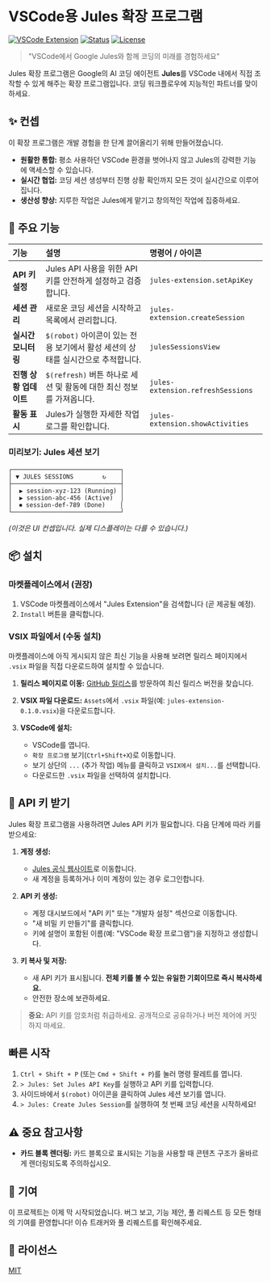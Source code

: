 # VSCode용 Jules 확장 프로그램

[![VSCode Extension](https://img.shields.io/badge/VSCode-Extension-blue.svg)](https://marketplace.visualstudio.com/items?itemName=YOUR_PUBLISHER.jules-extension)
[![Status](https://img.shields.io/badge/status-development-yellow.svg)](#)
[![License](https://img.shields.io/badge/license-MIT-green.svg)](LICENSE)

> "VSCode에서 Google Jules와 함께 코딩의 미래를 경험하세요"

Jules 확장 프로그램은 Google의 AI 코딩 에이전트 **Jules**를 VSCode 내에서 직접 조작할 수 있게 해주는 확장 프로그램입니다.
코딩 워크플로우에 지능적인 파트너를 맞이하세요.

## ✨ 컨셉

이 확장 프로그램은 개발 경험을 한 단계 끌어올리기 위해 만들어졌습니다.

- **원활한 통합:** 평소 사용하던 VSCode 환경을 벗어나지 않고 Jules의 강력한 기능에 액세스할 수 있습니다.
- **실시간 협업:** 코딩 세션 생성부터 진행 상황 확인까지 모든 것이 실시간으로 이루어집니다.
- **생산성 향상:** 지루한 작업은 Jules에게 맡기고 창의적인 작업에 집중하세요.

## 🚀 주요 기능

| 기능                   | 설명                                                                                 | 명령어 / 아이콘                   |
| :--------------------- | :----------------------------------------------------------------------------------- | :-------------------------------- |
| **API 키 설정**        | Jules API 사용을 위한 API 키를 안전하게 설정하고 검증합니다.                         | `jules-extension.setApiKey`       |
| **세션 관리**          | 새로운 코딩 세션을 시작하고 목록에서 관리합니다.                                     | `jules-extension.createSession`   |
| **실시간 모니터링**    | `$(robot)` 아이콘이 있는 전용 보기에서 활성 세션의 상태를 실시간으로 추적합니다.       | `julesSessionsView`               |
| **진행 상황 업데이트** | `$(refresh)` 버튼 하나로 세션 및 활동에 대한 최신 정보를 가져옵니다.                  | `jules-extension.refreshSessions` |
| **활동 표시**          | Jules가 실행한 자세한 작업 로그를 확인합니다.                                        | `jules-extension.showActivities`  |

### 미리보기: Jules 세션 보기

```
┌──────────────────────────────┐
│ ▼ JULES SESSIONS        ↻    │
├──────────────────────────────┤
│  ▶ session-xyz-123 (Running) │
│  ▶ session-abc-456 (Active)  │
│  ⏹ session-def-789 (Done)    │
└──────────────────────────────┘
```

_(이것은 UI 컨셉입니다. 실제 디스플레이는 다를 수 있습니다.)_

## 📦 설치

### 마켓플레이스에서 (권장)

1.  VSCode 마켓플레이스에서 "Jules Extension"을 검색합니다 (곧 제공될 예정).
2.  `Install` 버튼을 클릭합니다.

### VSIX 파일에서 (수동 설치)

마켓플레이스에 아직 게시되지 않은 최신 기능을 사용해 보려면 릴리스 페이지에서 `.vsix` 파일을 직접 다운로드하여 설치할 수 있습니다.

1.  **릴리스 페이지로 이동:**
    [GitHub 릴리스](https://github.com/your-repo/jules-extension/releases)를 방문하여 최신 릴리스 버전을 찾습니다.

2.  **VSIX 파일 다운로드:**
    `Assets`에서 `.vsix` 파일(예: `jules-extension-0.1.0.vsix`)을 다운로드합니다.

3.  **VSCode에 설치:**
    - VSCode를 엽니다.
    - `확장 프로그램` 보기(`Ctrl+Shift+X`)로 이동합니다.
    - 보기 상단의 `...` (추가 작업) 메뉴를 클릭하고 `VSIX에서 설치...`를 선택합니다.
    - 다운로드한 `.vsix` 파일을 선택하여 설치합니다.

## 🔑 API 키 받기

Jules 확장 프로그램을 사용하려면 Jules API 키가 필요합니다. 다음 단계에 따라 키를 받으세요:

1.  **계정 생성:**
    - [Jules 공식 웹사이트](https://jules.google/docs)로 이동합니다.
    - 새 계정을 등록하거나 이미 계정이 있는 경우 로그인합니다.

2.  **API 키 생성:**
    - 계정 대시보드에서 "API 키" 또는 "개발자 설정" 섹션으로 이동합니다.
    - "새 비밀 키 만들기"를 클릭합니다.
    - 키에 설명이 포함된 이름(예: "VSCode 확장 프로그램")을 지정하고 생성합니다.

3.  **키 복사 및 저장:**
    - 새 API 키가 표시됩니다. **전체 키를 볼 수 있는 유일한 기회이므로 즉시 복사하세요.**
    - 안전한 장소에 보관하세요.

> **중요:** API 키를 암호처럼 취급하세요. 공개적으로 공유하거나 버전 제어에 커밋하지 마세요.

## 빠른 시작

1.  `Ctrl + Shift + P` (또는 `Cmd + Shift + P`)를 눌러 명령 팔레트를 엽니다.
2.  `> Jules: Set Jules API Key`를 실행하고 API 키를 입력합니다.
3.  사이드바에서 `$(robot)` 아이콘을 클릭하여 Jules 세션 보기를 엽니다.
4.  `> Jules: Create Jules Session`를 실행하여 첫 번째 코딩 세션을 시작하세요!

## ⚠️ 중요 참고사항

- **카드 블록 렌더링:** 카드 블록으로 표시되는 기능을 사용할 때 콘텐츠 구조가 올바르게 렌더링되도록 주의하십시오.

## 🤝 기여

이 프로젝트는 이제 막 시작되었습니다. 버그 보고, 기능 제안, 풀 리퀘스트 등 모든 형태의 기여를 환영합니다!
이슈 트래커와 풀 리퀘스트를 확인해주세요.

## 📝 라이선스

[MIT](LICENSE)
